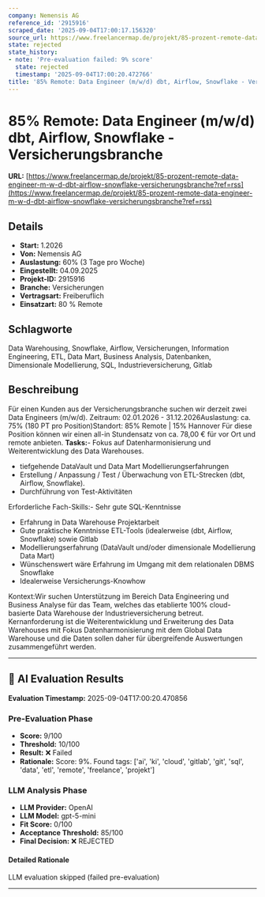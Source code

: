 ```yaml
---
company: Nemensis AG
reference_id: '2915916'
scraped_date: '2025-09-04T17:00:17.156320'
source_url: https://www.freelancermap.de/projekt/85-prozent-remote-data-engineer-m-w-d-dbt-airflow-snowflake-versicherungsbranche?ref=rss
state: rejected
state_history:
- note: 'Pre-evaluation failed: 9% score'
  state: rejected
  timestamp: '2025-09-04T17:00:20.472766'
title: '85% Remote: Data Engineer (m/w/d) dbt, Airflow, Snowflake - Versicherungsbranche'
---
```



# 85% Remote: Data Engineer (m/w/d) dbt, Airflow, Snowflake - Versicherungsbranche
**URL:** [https://www.freelancermap.de/projekt/85-prozent-remote-data-engineer-m-w-d-dbt-airflow-snowflake-versicherungsbranche?ref=rss](https://www.freelancermap.de/projekt/85-prozent-remote-data-engineer-m-w-d-dbt-airflow-snowflake-versicherungsbranche?ref=rss)
## Details
- **Start:** 1.2026
- **Von:** Nemensis AG
- **Auslastung:** 60% (3 Tage pro Woche)
- **Eingestellt:** 04.09.2025
- **Projekt-ID:** 2915916
- **Branche:** Versicherungen
- **Vertragsart:** Freiberuflich
- **Einsatzart:** 80
                                                % Remote

## Schlagworte
Data Warehousing, Snowflake, Airflow, Versicherungen, Information Engineering, ETL, Data Mart, Business Analysis, Datenbanken, Dimensionale Modellierung, SQL, Industrieversicherung, Gitlab

## Beschreibung
Für einen Kunden aus der Versicherungsbranche suchen wir derzeit zwei Data Engineers (m/w/d).
Zeitraum: 02.01.2026 - 31.12.2026Auslastung: ca. 75% (180 PT pro Position)Standort: 85% Remote | 15% Hannover
Für diese Position können wir einen all-in Stundensatz von ca. 78,00 € für vor Ort und remote anbieten.
**Tasks:**- Fokus auf Datenharmonisierung und Weiterentwicklung des Data Warehouses.
- tiefgehende DataVault und Data Mart Modellierungserfahrungen
- Erstellung / Anpassung / Test / Überwachung von ETL-Strecken (dbt, Airflow, Snowflake).
- Durchführung von Test-Aktivitäten

Erforderliche Fach-Skills:- Sehr gute SQL-Kenntnisse
- Erfahrung in Data Warehouse Projektarbeit
- Gute praktische Kenntnisse ETL-Tools (idealerweise (dbt, Airflow, Snowflake) sowie Gitlab
- Modellierungserfahrung (DataVault und/oder dimensionale Modellierung Data Mart)
- Wünschenswert wäre Erfahrung im Umgang mit dem relationalen DBMS Snowflake
- Idealerweise Versicherungs-Knowhow

Kontext:Wir suchen Unterstützung im Bereich Data Engineering und Business Analyse für das Team, welches das etablierte 100% cloud-basierte Data Warehouse der Industrieversicherung betreut. Kernanforderung ist die Weiterentwicklung und Erweiterung des Data Warehouses mit Fokus Datenharmonisierung mit dem Global Data Warehouse und die Daten sollen daher für übergreifende Auswertungen zusammengeführt werden.

---

## 🤖 AI Evaluation Results

**Evaluation Timestamp:** 2025-09-04T17:00:20.470856

### Pre-Evaluation Phase
- **Score:** 9/100
- **Threshold:** 10/100
- **Result:** ❌ Failed
- **Rationale:** Score: 9%. Found tags: ['ai', 'ki', 'cloud', 'gitlab', 'git', 'sql', 'data', 'etl', 'remote', 'freelance', 'projekt']

### LLM Analysis Phase
- **LLM Provider:** OpenAI
- **LLM Model:** gpt-5-mini
- **Fit Score:** 0/100
- **Acceptance Threshold:** 85/100
- **Final Decision:** ❌ REJECTED

#### Detailed Rationale
LLM evaluation skipped (failed pre-evaluation)

---

